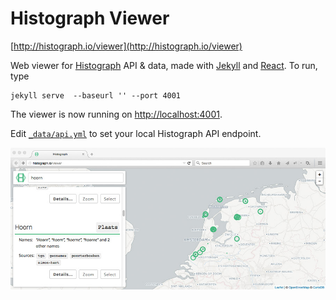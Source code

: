 # Histograph Viewer

[http://histograph.io/viewer](http://histograph.io/viewer)

Web viewer for [Histograph](http://histograph.io) API & data, made with [Jekyll](http://jekyllrb.com/) and [React](https://facebook.github.io/react/). To run, type

    jekyll serve  --baseurl '' --port 4001

The viewer is now running on [http://localhost:4001](http://localhost:4001).

Edit [`_data/api.yml`](_data/api.yml) to set your local Histograph API endpoint.

[![](images/screenshot.jpg)](viewer#search=hoorn)
